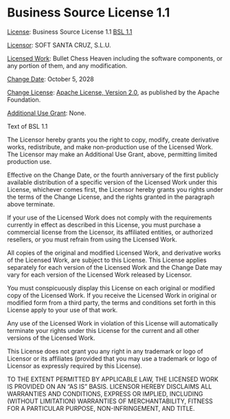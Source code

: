 # Business Source License 1.1

<u>License</u>: Business Source License 1.1 [BSL 1.1](https://spdx.org/licenses/BUSL-1.1.html)

<u>Licensor</u>: SOFT SANTA CRUZ, S.L.U.

<u>Licensed Work</u>: Bullet Chess Heaven including the software components, or any portion of them, and any modification.

<u>Change Date</u>: October 5, 2028

<u>Change License</u>: [Apache License, Version
2.0](https://www.apache.org/licenses/LICENSE-2.0), as published by the
Apache Foundation.

<u>Additional Use Grant</u>: None.

Text of BSL 1.1

The Licensor hereby grants you the right to copy, modify, create
derivative works, redistribute, and make non-production use of the
Licensed Work. The Licensor may make an Additional Use Grant, above,
permitting limited production use.

Effective on the Change Date, or the fourth anniversary of the first
publicly available distribution of a specific version of the Licensed
Work under this License, whichever comes first, the Licensor hereby
grants you rights under the terms of the Change License, and the rights
granted in the paragraph above terminate.

If your use of the Licensed Work does not comply with the requirements
currently in effect as described in this License, you must purchase a
commercial license from the Licensor, its affiliated entities, or
authorized resellers, or you must refrain from using the Licensed Work.

All copies of the original and modified Licensed Work, and derivative
works of the Licensed Work, are subject to this License. This License
applies separately for each version of the Licensed Work and the Change
Date may vary for each version of the Licensed Work released by
Licensor.

You must conspicuously display this License on each original or modified
copy of the Licensed Work. If you receive the Licensed Work in original
or modified form from a third party, the terms and conditions set forth
in this License apply to your use of that work.

Any use of the Licensed Work in violation of this License will
automatically terminate your rights under this License for the current
and all other versions of the Licensed Work.

This License does not grant you any right in any trademark or logo of
Licensor or its affiliates (provided that you may use a trademark or
logo of Licensor as expressly required by this License).

TO THE EXTENT PERMITTED BY APPLICABLE LAW, THE LICENSED WORK IS PROVIDED
ON AN “AS IS” BASIS. LICENSOR HEREBY DISCLAIMS ALL WARRANTIES AND
CONDITIONS, EXPRESS OR IMPLIED, INCLUDING (WITHOUT LIMITATION)
WARRANTIES OF MERCHANTABILITY, FITNESS FOR A PARTICULAR PURPOSE,
NON-INFRINGEMENT, AND TITLE.
